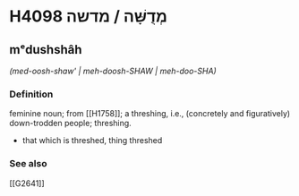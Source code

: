 # H4098 מְדֻשָּׁה / מדשה

## mᵉdushshâh

_(med-oosh-shaw' | meh-doosh-SHAW | meh-doo-SHA)_

### Definition

feminine noun; from [[H1758]]; a threshing, i.e., (concretely and figuratively) down-trodden people; threshing.

- that which is threshed, thing threshed
### See also

[[G2641]]

